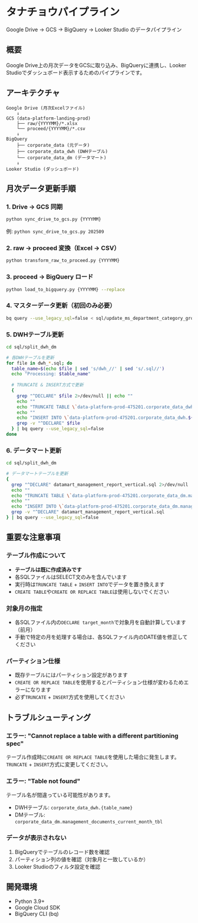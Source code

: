 # タナチョウパイプライン

Google Drive → GCS → BigQuery → Looker Studio のデータパイプライン

## 概要

Google Drive上の月次データをGCSに取り込み、BigQueryに連携し、Looker Studioでダッシュボード表示するためのパイプラインです。

## アーキテクチャ

```
Google Drive (月次Excelファイル)
    ↓
GCS (data-platform-landing-prod)
    ├── raw/{YYYYMM}/*.xlsx
    └── proceed/{YYYYMM}/*.csv
    ↓
BigQuery
    ├── corporate_data (元データ)
    ├── corporate_data_dwh (DWHテーブル)
    └── corporate_data_dm (データマート)
    ↓
Looker Studio (ダッシュボード)
```

## 月次データ更新手順

### 1. Drive → GCS 同期

```bash
python sync_drive_to_gcs.py {YYYYMM}
```

例: `python sync_drive_to_gcs.py 202509`

### 2. raw → proceed 変換（Excel → CSV）

```bash
python transform_raw_to_proceed.py {YYYYMM}
```

### 3. proceed → BigQuery ロード

```bash
python load_to_bigquery.py {YYYYMM} --replace
```

### 4. マスターデータ更新（初回のみ必要）

```bash
bq query --use_legacy_sql=false < sql/update_ms_department_category_group_name.sql
```

### 5. DWHテーブル更新

```bash
cd sql/split_dwh_dm

# 各DWHテーブルを更新
for file in dwh_*.sql; do
  table_name=$(echo $file | sed 's/dwh_//' | sed 's/.sql//')
  echo "Processing: $table_name"
  
  # TRUNCATE & INSERT方式で更新
  {
    grep "^DECLARE" $file 2>/dev/null || echo ""
    echo ""
    echo "TRUNCATE TABLE \`data-platform-prod-475201.corporate_data_dwh.${table_name}\`;"
    echo ""
    echo "INSERT INTO \`data-platform-prod-475201.corporate_data_dwh.${table_name}\`"
    grep -v "^DECLARE" $file
  } | bq query --use_legacy_sql=false
done
```

### 6. データマート更新

```bash
cd sql/split_dwh_dm

# データマートテーブルを更新
{
  grep "^DECLARE" datamart_management_report_vertical.sql 2>/dev/null || echo ""
  echo ""
  echo "TRUNCATE TABLE \`data-platform-prod-475201.corporate_data_dm.management_documents_current_month_tbl\`;"
  echo ""
  echo "INSERT INTO \`data-platform-prod-475201.corporate_data_dm.management_documents_current_month_tbl\`"
  grep -v "^DECLARE" datamart_management_report_vertical.sql
} | bq query --use_legacy_sql=false
```

## 重要な注意事項

### テーブル作成について

- **テーブルは既に作成済みです**
- 各SQLファイルはSELECT文のみを含んでいます
- 実行時は`TRUNCATE TABLE` + `INSERT INTO`でデータを置き換えます
- `CREATE TABLE`や`CREATE OR REPLACE TABLE`は使用しないでください

### 対象月の指定

- 各SQLファイル内の`DECLARE target_month`で対象月を自動計算しています（前月）
- 手動で特定の月を処理する場合は、各SQLファイル内のDATE値を修正してください

### パーティション仕様

- 既存テーブルにはパーティション設定があります
- `CREATE OR REPLACE TABLE`を使用するとパーティション仕様が変わるためエラーになります
- 必ず`TRUNCATE` + `INSERT`方式を使用してください

## トラブルシューティング

### エラー: "Cannot replace a table with a different partitioning spec"

テーブル作成時に`CREATE OR REPLACE TABLE`を使用した場合に発生します。
`TRUNCATE` + `INSERT`方式に変更してください。

### エラー: "Table not found"

テーブル名が間違っている可能性があります。

- DWHテーブル: `corporate_data_dwh.{table_name}`
- DMテーブル: `corporate_data_dm.management_documents_current_month_tbl`

### データが表示されない

1. BigQueryでテーブルのレコード数を確認
2. パーティション列の値を確認（対象月と一致しているか）
3. Looker Studioのフィルタ設定を確認

## 開発環境

- Python 3.9+
- Google Cloud SDK
- BigQuery CLI (bq)
